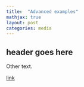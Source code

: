 ```yaml
---
title:  "Advanced examples"
mathjax: true
layout: post
categories: media
---
```


## header goes here

Other text.

[link](https://youtube.com)
